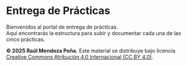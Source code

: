 # Entrega de Prácticas

Bienvenidos al portal de entrega de prácticas.  
Aquí encontrarás la estructura para subir y documentar cada una de las cinco prácticas.


**© 2025 Raúl Mendoza Peña.** Este material se distribuye bajo licencia
[Creative Commons Atribución 4.0 Internacional (CC BY 4.0)](https://creativecommons.org/licenses/by/4.0/deed.es).
